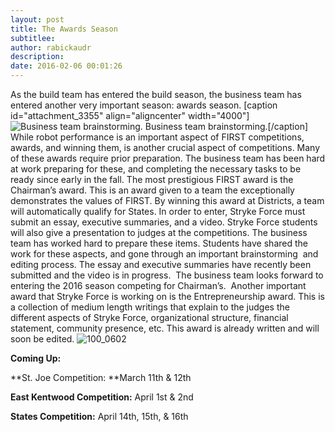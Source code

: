 ```yaml
---
layout: post
title: The Awards Season
subtitlee:
author: rabickaudr
description:
date: 2016-02-06 00:01:26
---
```


As the build team has entered the build season, the business team has entered another very important season: awards season. [caption id="attachment_3355" align="aligncenter" width="4000"]![Business team brainstorming.](/wp-content/uploads/2016/01/100_0567.jpg) Business team brainstorming.[/caption] While robot performance is an important aspect of FIRST competitions, awards, and winning them, is another crucial aspect of competitions. Many of these awards require prior preparation. The business team has been hard at work preparing for these, and completing the necessary tasks to be ready since early in the fall.  The most prestigious FIRST award is the Chairman’s award. This is an award given to a team the exceptionally demonstrates the values of FIRST. By winning this award at Districts, a team will automatically qualify for States.  In order to enter, Stryke Force must submit an essay, executive summaries, and a video. Stryke Force students will also give a presentation to judges at the competitions. The business team has worked hard to prepare these items. Students have shared the work for these aspects, and gone through an important brainstorming  and editing process. The essay and executive summaries have recently been submitted and the video is in progress.  The business team looks forward to entering the 2016 season competing for Chairman’s.  Another important award that Stryke Force is working on is the Entrepreneurship award. This is a collection of medium length writings that explain to the judges the different aspects of Stryke Force, organizational structure, financial statement, community presence, etc. This award is already written and will soon be edited. ![100_0602](http://strykeforce.org/wp-content/uploads/2016/02/100_0602.jpg)

**Coming Up:**

**St. Joe Competition: **March 11th & 12th

**East Kentwood Competition:** April 1st & 2nd

**States Competition:** April 14th, 15th, & 16th
